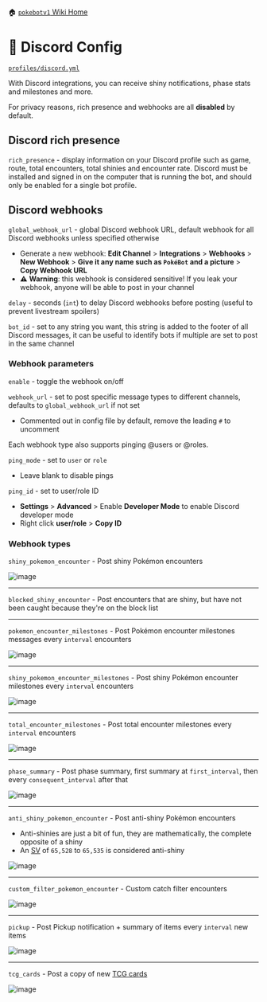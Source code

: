 🏠 [`pokebotv1` Wiki Home](../Readme.md)

# 📢 Discord Config

[`profiles/discord.yml`](../../modules/config/templates/discord.yml)

With Discord integrations, you can receive shiny notifications, phase stats and milestones and more.

For privacy reasons, rich presence and webhooks are all **disabled** by default.

## Discord rich presence
`rich_presence` - display information on your Discord profile such as game, route, total encounters, total shinies and encounter rate. Discord must be installed and signed in on the computer that is running the bot, and should only be enabled for a single bot profile.

## Discord webhooks
`global_webhook_url` - global Discord webhook URL, default webhook for all Discord webhooks unless specified otherwise
- Generate a new webhook: **Edit Channel** > **Integrations** > **Webhooks** > **New Webhook** > **Give it any name such as `PokéBot` and a picture** > **Copy Webhook URL**
- ⚠ **Warning**: this webhook is considered sensitive! If you leak your webhook, anyone will be able to post in your channel

`delay` - seconds (`int`) to delay Discord webhooks before posting (useful to prevent livestream spoilers)

`bot_id` - set to any string you want, this string is added to the footer of all Discord messages, it can be useful to identify bots if multiple are set to post in the same channel

### Webhook parameters
`enable` - toggle the webhook on/off

`webhook_url` - set to post specific message types to different channels, defaults to `global_webhook_url` if not set
- Commented out in config file by default, remove the leading `#` to uncomment

Each webhook type also supports pinging @users or @roles.

`ping_mode` - set to `user` or `role`
- Leave blank to disable pings

`ping_id` - set to user/role ID
- **Settings** > **Advanced** > Enable **Developer Mode** to enable Discord developer mode
- Right click **user/role** > **Copy ID**

### Webhook types
`shiny_pokemon_encounter` - Post shiny Pokémon encounters

![image](../images/discord_config_shiny_encounter.png)

***

`blocked_shiny_encounter` - Post encounters that are shiny, but have not been caught because they're on the block list

***

`pokemon_encounter_milestones` - Post Pokémon encounter milestones messages every `interval` encounters

![image](../images/discord_config_milestones.png)

***

`shiny_pokemon_encounter_milestones` - Post shiny Pokémon encounter milestones every `interval` encounters

![image](../images/discord_config_shiny_milestone.png)

***

`total_encounter_milestones` - Post total encounter milestones every `interval` encounters

![image](../images/discord_config_total_milestone.png)

***

`phase_summary` - Post phase summary, first summary at `first_interval`, then every `consequent_interval` after that

![image](../images/discord_config_phase_summary.png)

***

`anti_shiny_pokemon_encounter` - Post anti-shiny Pokémon encounters
- Anti-shinies are just a bit of fun, they are mathematically, the complete opposite of a shiny
- An [SV](https://bulbapedia.bulbagarden.net/wiki/Personality_value#Shininess) of `65,528` to `65,535` is considered anti-shiny

![image](../images/discord_config_anti_shiny.png)

***

`custom_filter_pokemon_encounter` - Custom catch filter encounters

![image](../images/discord_config_custom_filter.png)

***

`pickup` - Post Pickup notification + summary of items every `interval` new items

![image](../images/discord_config_pickup.png)


***

`tcg_cards` - Post a copy of new [TCG cards](Console,%20Logging%20and%20Image%20Config.md#tcg-cards)

![image](../images/tcg_example.png)

